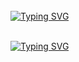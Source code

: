 <br>

<div align="left">
<a href="https://git.io/typing-svg"><img src="https://readme-typing-svg.demolab.com?font=Rubik+Dirt&size=55&pause=1000&color=F72C3F&background=FF20A500&center=true&vCenter=true&width=1000&height=150&lines=RASMIKA+DESHAN+ME" alt="Typing SVG" /></a>   
</p>
<br>

<div align="left">
<a href="https://git.io/typing-svg"><img src="https://readme-typing-svg.demolab.com?font=Rubik+Dirt&size=55&pause=1000&color=52595D&background=C0C6C7&center=true&vCenter=true&width=1000&height=150&lines=MY+WHATSAPP+NUMBER" alt="Typing SVG" /></a>   
</p>
